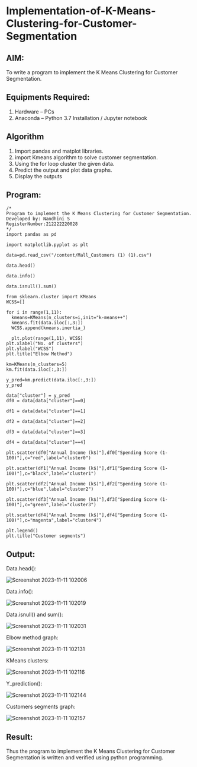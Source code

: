 # Implementation-of-K-Means-Clustering-for-Customer-Segmentation

## AIM:
To write a program to implement the K Means Clustering for Customer Segmentation.

## Equipments Required:
1. Hardware – PCs
2. Anaconda – Python 3.7 Installation / Jupyter notebook

## Algorithm
1. Import pandas and matplot libraries.
2. import Kmeans algorithm to solve customer segmentation.
3. Using the for loop cluster the given data.
4. Predict the output and plot data graphs.
5. Display the outputs

## Program:
```
/*
Program to implement the K Means Clustering for Customer Segmentation.
Developed by: Nandhini S
RegisterNumber:212222220028  
*/
import pandas as pd

import matplotlib.pyplot as plt

data=pd.read_csv("/content/Mall_Customers (1) (1).csv")

data.head()

data.info()

data.isnull().sum()

from sklearn.cluster import KMeans
WCSS=[]

for i in range(1,11):
  kmeans=KMeans(n_clusters=i,init="k-means++")
  kmeans.fit(data.iloc[:,3:])
  WCSS.append(kmeans.inertia_)

  plt.plot(range(1,11), WCSS)
plt.xlabel("No. of clusters")
plt.ylabel("WCSS")
plt.title("Elbow Method")

km=KMeans(n_clusters=5)
km.fit(data.iloc[:,3:])

y_pred=km.predict(data.iloc[:,3:])
y_pred

data["cluster"] = y_pred
df0 = data[data["cluster"]==0]

df1 = data[data["cluster"]==1]

df2 = data[data["cluster"]==2]

df3 = data[data["cluster"]==3]

df4 = data[data["cluster"]==4]

plt.scatter(df0["Annual Income (k$)"],df0["Spending Score (1-100)"],c="red",label="cluster0")

plt.scatter(df1["Annual Income (k$)"],df1["Spending Score (1-100)"],c="black",label="cluster1")

plt.scatter(df2["Annual Income (k$)"],df2["Spending Score (1-100)"],c="blue",label="cluster2")

plt.scatter(df3["Annual Income (k$)"],df3["Spending Score (1-100)"],c="green",label="cluster3")

plt.scatter(df4["Annual Income (k$)"],df4["Spending Score (1-100)"],c="magenta",label="cluster4")

plt.legend()
plt.title("Customer segments")
```

## Output:
Data.head():

 ![Screenshot 2023-11-11 102006](https://github.com/nandhu6523/Implementation-of-K-Means-Clustering-for-Customer-Segmentation/assets/123856724/ff74bce5-74a1-489e-addc-0cfe03701238)

Data.info():

 ![Screenshot 2023-11-11 102019](https://github.com/nandhu6523/Implementation-of-K-Means-Clustering-for-Customer-Segmentation/assets/123856724/67606852-4519-44eb-a3e9-e272eda11977)

Data.isnull() and sum():

 ![Screenshot 2023-11-11 102031](https://github.com/nandhu6523/Implementation-of-K-Means-Clustering-for-Customer-Segmentation/assets/123856724/b5389d0b-3d3b-47cb-8b00-76c531ab4ff6)

Elbow method graph:

 ![Screenshot 2023-11-11 102131](https://github.com/nandhu6523/Implementation-of-K-Means-Clustering-for-Customer-Segmentation/assets/123856724/dadc5b56-17ea-468f-b3d5-6889102617dc)

KMeans clusters:

  ![Screenshot 2023-11-11 102116](https://github.com/nandhu6523/Implementation-of-K-Means-Clustering-for-Customer-Segmentation/assets/123856724/f9a504eb-e3b6-4d89-80ce-6c92f8e0d327)

Y_prediction():

  ![Screenshot 2023-11-11 102144](https://github.com/nandhu6523/Implementation-of-K-Means-Clustering-for-Customer-Segmentation/assets/123856724/6cb6e388-51dd-452d-a138-bf11c1a80c0d)

Customers segments graph:

   ![Screenshot 2023-11-11 102157](https://github.com/nandhu6523/Implementation-of-K-Means-Clustering-for-Customer-Segmentation/assets/123856724/c19cff4c-a58c-4b61-bfb4-ecffed4e1b36)


## Result:
Thus the program to implement the K Means Clustering for Customer Segmentation is written and verified using python programming.
